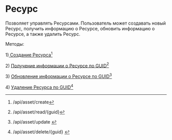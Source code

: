 # Ресурс

Позволяет управлять Ресурсами. Пользователь может создавать новый Ресурс, получить информацию о Ресурсе, обновить информацию о Ресурсе, а также удалить Ресурс.

Методы:

1\)[ Создание Ресурса](#user-content-fn-1)[^1]

2\) [Получение информации о Ресурсе по GUID](#user-content-fn-2)[^2]

3\) [Обновление информации о Ресурсе по GUID](#user-content-fn-3)[^3]

4\) [Удаление Ресурса по GUID](#user-content-fn-4)[^4]

[^1]: /api/asset/create

[^2]: /api/asset/read/{guid}

[^3]: /api/asset/update&#x20;

[^4]: /api/asset/delete/{guid}&#x20;
